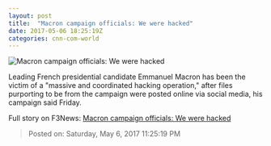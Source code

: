 ```yaml
---
layout: post
title:  "Macron campaign officials: We were hacked"
date: 2017-05-06 18:25:19Z
categories: cnn-com-world
---
```


![Macron campaign officials: We were hacked](http://i2.cdn.cnn.com/cnnnext/dam/assets/170503084511-macron-thumb-2-super-tease.jpg)

Leading French presidential candidate Emmanuel Macron has been the victim of a "massive and coordinated hacking operation," after files purporting to be from the campaign were posted online via social media, his campaign said Friday.


Full story on F3News: [Macron campaign officials: We were hacked](http://www.f3nws.com/n/bhyKzG)

> Posted on: Saturday, May 6, 2017 11:25:19 PM
